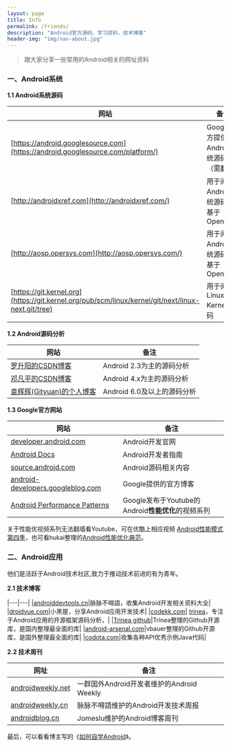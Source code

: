 ```yaml
---
layout: page
title: Info
permalink: /friends/
description: "Android官方源码、学习资料、技术博客"
header-img: "img/nav-about.jpg"
---
```


> 跟大家分享一些常用的Android相关的网址资料

### 一、Android系统

**1.1 Android系统源码**

|网站|备注|
|---|---|
|[https://android.googlesource.com](https://android.googlesource.com/platform/)|Google官方提供的Android系统源码（需翻墙）|
|[http://androidxref.com](http://androidxref.com/)|用于阅读Android系统源码，基于OpenGrok|
|[http://aosp.opersys.com](http://aosp.opersys.com/)|用于阅读Android系统源码，基于OpenGrok|
|[https://git.kernel.org](https://git.kernel.org/pub/scm/linux/kernel/git/next/linux-next.git/tree)|用于阅读Linux Kernel源码|

**1.2 Android源码分析**

|网站|备注|
|---|---|
|[罗升阳的CSDN博客](http://blog.csdn.net/luoshengyang/article/details/8923485)|Android 2.3为主的源码分析|
|[邓凡平的CSDN博客](http://blog.csdn.net/innost?viewmode=contents)|Android 4.x为主的源码分析|
|[袁辉辉(Gityuan)的个人博客](http://gityuan.com/archive/)|Android 6.0及以上的源码分析|

**1.3 Google官方网站**

|网站|备注|
|---|---|
|[developer.android.com](http://developer.android.com/intl/zh-cn/index.html)|Android开发官网|
|[Android Docs](http://developer.android.com/guide)|Android开发者指南|
|[source.android.com](https://source.android.com/)|Android源码相关内容|
|[android-developers.googleblog.com](https://android-developers.googleblog.com/)|Google提供的官方博客|
|[Android Performance Patterns](https://www.youtube.com/playlist?list=PLOU2XLYxmsIKEOXh5TwZEv89aofHzNCiu)|Google发布于Youtube的Android**性能优化**的视频系列|

关于性能优视频系列无法翻墙看Youtube，可在优酷上相应视频 [Android性能模式 第四季](http://v.youku.com/v_show/id_XMTUyMTM0MzgyNA==.html?f=26946827)，也可看hukai整理的[Android性能优化典范](http://hukai.me/android-performance-patterns/)。


### 二、Android应用

他们是活跃于Android技术社区,致力于推动技术前进的有为青年。

**2.1 技术博客**
 
|---|---|
|[androiddevtools.cn](https://www.androiddevtools.cn)|脉脉不嘚語，收集Android开发相关资料大全|
|[droidyue.com](http://droidyue.com/)|小黑屋，分享Android应用开发技术|
|[codekk.com](http://www.codekk.com)| [trinea](http://www.trinea.cn/)，专注于Android应用的开源框架源码分析，|
|[Trinea github](https://github.com/Trinea/android-open-project)|Trinea整理的Github开源库，是国内整理最全面的库|
|[android-arsenal.com](http://android-arsenal.com/)|vbauer整理的Github开源库，是国外整理最全面的库|
|[codota.com](http://www.codota.com/)|收集各种API优秀示例Java代码|

**2.2 技术周刊**

|网址|备注|
|---|---|
|[androidweekly.net](http://androidweekly.net/)|一群国外Android开发者维护的Android Weekly|
|[androidweekly.cn](http://www.androidweekly.cn/)|脉脉不嘚語维护的Android开发技术周报|
|[androidblog.cn](http://androidblog.cn/)|Jomeslu维护的Android博客周刊|


最后，可以看看博主写的《[如何自学Android](http://gityuan.com/2016/04/24/how-to-study-android/)》。
